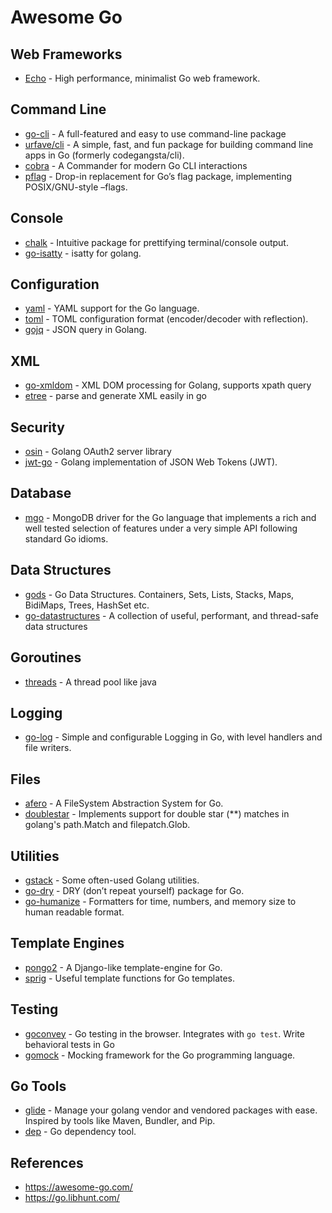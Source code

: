 # Awesome Go

## Web Frameworks

- [Echo](https://github.com/labstack/echo) - High performance, minimalist Go web framework.

## Command Line

- [go-cli](https://github.com/subchen/go-cli) -  A full-featured and easy to use command-line package
- [urfave/cli](https://github.com/urfave/cli) - A simple, fast, and fun package for building command line apps in Go (formerly codegangsta/cli).
- [cobra](https://github.com/spf13/cobra) - A Commander for modern Go CLI interactions
- [pflag](https://github.com/spf13/pflag) - Drop-in replacement for Go’s flag package, implementing POSIX/GNU-style –flags.

## Console

- [chalk](https://github.com/ttacon/chalk) - Intuitive package for prettifying terminal/console output.
- [go-isatty](https://github.com/mattn/go-isatty) - isatty for golang.

## Configuration

- [yaml](https://github.com/go-yaml/yaml) - YAML support for the Go language.
- [toml](https://github.com/BurntSushi/toml) - TOML configuration format (encoder/decoder with reflection).
- [gojq](https://github.com/elgs/gojq) - JSON query in Golang.

## XML

- [go-xmldom](https://github.com/subchen/go-xmldom) - XML DOM processing for Golang, supports xpath query
- [etree](https://github.com/beevik/etree) - parse and generate XML easily in go

## Security

- [osin](https://github.com/RangelReale/osin) - Golang OAuth2 server library
- [jwt-go](https://github.com/dgrijalva/jwt-go) - Golang implementation of JSON Web Tokens (JWT).

## Database

- [mgo](https://godoc.org/labix.org/v2/mgo) - MongoDB driver for the Go language that implements a rich and well tested selection of features under a very simple API following standard Go idioms.

## Data Structures

- [gods](https://github.com/emirpasic/gods) - Go Data Structures. Containers, Sets, Lists, Stacks, Maps, BidiMaps, Trees, HashSet etc.
- [go-datastructures](https://github.com/Workiva/go-datastructures) - A collection of useful, performant, and thread-safe data structures

## Goroutines

- [threads](https://github.com/wushilin/threads) - A thread pool like java

## Logging

- [go-log](https://github.com/subchen/go-log) - Simple and configurable Logging in Go, with level handlers and file writers.

## Files

- [afero](https://github.com/spf13/afero) - A FileSystem Abstraction System for Go.
- [doublestar](https://github.com/bmatcuk/doublestar) - Implements support for double star (**) matches in golang's path.Match and filepatch.Glob.

## Utilities

- [gstack](https://github.com/subchen/gstack) - Some often-used Golang utilities.
- [go-dry](https://github.com/ungerik/go-dry) - DRY (don’t repeat yourself) package for Go.
- [go-humanize](https://github.com/dustin/go-humanize) - Formatters for time, numbers, and memory size to human readable format.

## Template Engines

- [pongo2](https://github.com/flosch/pongo2) - A Django-like template-engine for Go.
- [sprig](https://github.com/Masterminds/sprig) - Useful template functions for Go templates.

## Testing

- [goconvey](github.com/smartystreets/goconvey) - Go testing in the browser. Integrates with `go test`. Write behavioral tests in Go
- [gomock](https://github.com/golang/mock) - Mocking framework for the Go programming language.

## Go Tools

- [glide](https://github.com/Masterminds/glide) - Manage your golang vendor and vendored packages with ease. Inspired by tools like Maven, Bundler, and Pip.
- [dep](https://github.com/golang/dep) - Go dependency tool.

## References

- https://awesome-go.com/
- https://go.libhunt.com/
